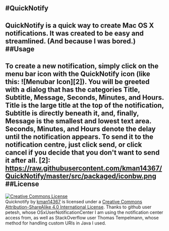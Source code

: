#QuickNotify
---
QuickNotify is a quick way to create Mac OS X notifications. It was created to be easy and streamlined. (And because I was bored.)
##Usage
---
To create a new notification, simply click on the menu bar icon with the QuickNotify icon (like this: ![Menubar Icon][2]). You will be greeted with a dialog that has the categories Title, Subtitle, Message, Seconds, Minutes, and Hours. Title is the large title at the top of the notification, Subtitle is directly beneath it, and, finally, Message is the smallest and lowest text area.
Seconds, Minutes, and Hours denote the delay until the notification appears. To send it to the notification centre, just click send, or click cancel if you decide that you don't want to send it after all.
[2]: https://raw.githubusercontent.com/kman14367/QuickNotify/master/src/packaged/iconbw.png
##License
---
<a rel="license" href="http://creativecommons.org/licenses/by-sa/4.0/"><img alt="Creative Commons License" style="border-width:0" src="https://i.creativecommons.org/l/by-sa/4.0/88x31.png" /></a><br /><span xmlns:dct="http://purl.org/dc/terms/" href="http://purl.org/dc/dcmitype/InteractiveResource" property="dct:title" rel="dct:type">Quicknotify</span> by <a xmlns:cc="http://creativecommons.org/ns#" href="https://github.com/kman14367/QuickNotify" property="cc:attributionName" rel="cc:attributionURL">kman14367</a> is licensed under a <a rel="license" href="http://creativecommons.org/licenses/by-sa/4.0/">Creative Commons Attribution-ShareAlike 4.0 International License</a>. Thanks to github user petesh, whose OSxUserNotificationCenter I am using the notification center access from, as well as StackOverflow user Thomas Tempelmann, whose method for handling custom URIs in Java I used.
